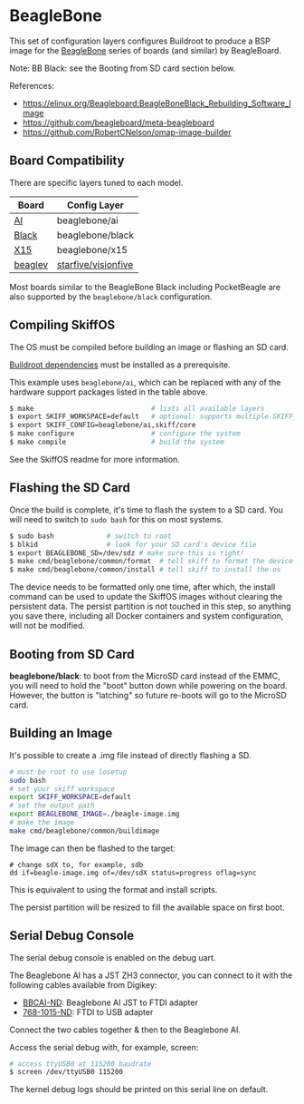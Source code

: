 # BeagleBone

This set of configuration layers configures Buildroot to produce a BSP image for
the [BeagleBone] series of boards (and similar) by BeagleBoard.

Note: BB Black: see the Booting from SD card section below.

References:

 - https://elinux.org/Beagleboard:BeagleBoneBlack_Rebuilding_Software_Image
 - https://github.com/beagleboard/meta-beagleboard
 - https://github.com/RobertCNelson/omap-image-builder

[BeagleBone]: https://beagleboard.org

## Board Compatibility

There are specific layers tuned to each model.

| **Board** | **Config Layer**      |
|-----------|-----------------------|
| [AI]      | beaglebone/ai         |
| [Black]   | beaglebone/black      |
| [X15]     | beaglebone/x15        |
| [beaglev] | [starfive/visionfive] |

Most boards similar to the BeagleBone Black including PocketBeagle are also
supported by the `beaglebone/black` configuration.

[AI]: http://beagleboard.org/ai
[Black]: http://beagleboard.org/black
[X15]: https://beagleboard.org/x15
[beaglev]: ../starfive
[starfive/visionfive]: ../starfive/visionfive

## Compiling SkiffOS

The OS must be compiled before building an image or flashing an SD card.

[Buildroot dependencies] must be installed as a prerequisite.

[Buildroot dependencies]: https://buildroot.org/downloads/manual/manual.html#requirement-mandatory

This example uses `beaglebone/ai`, which can be replaced with any of the
hardware support packages listed in the table above.

```sh
$ make                             # lists all available layers
$ export SKIFF_WORKSPACE=default   # optional: supports multiple SKIFF_CONFIG at once
$ export SKIFF_CONFIG=beaglebone/ai,skiff/core
$ make configure                   # configure the system
$ make compile                     # build the system
```

See the SkiffOS readme for more information.

## Flashing the SD Card

Once the build is complete, it's time to flash the system to a SD card. You will
need to switch to `sudo bash` for this on most systems.

```sh
$ sudo bash             # switch to root
$ blkid                 # look for your SD card's device file
$ export BEAGLEBONE_SD=/dev/sdz # make sure this is right!
$ make cmd/beaglebone/common/format  # tell skiff to format the device
$ make cmd/beaglebone/common/install # tell skiff to install the os
```

The device needs to be formatted only one time, after which, the install command
can be used to update the SkiffOS images without clearing the persistent data.
The persist partition is not touched in this step, so anything you save there,
including all Docker containers and system configuration, will not be modified.

## Booting from SD Card

**beaglebone/black**: to boot from the MicroSD card instead of the EMMC, you
will need to hold the "boot" button down while powering on the board. However,
the button is "latching" so future re-boots will go to the MicroSD card.

## Building an Image

It's possible to create a .img file instead of directly flashing a SD.

```sh
# must be root to use losetup
sudo bash
# set your skiff workspace
export SKIFF_WORKSPACE=default
# set the output path
export BEAGLEBONE_IMAGE=./beagle-image.img
# make the image
make cmd/beaglebone/common/buildimage
```

The image can then be flashed to the target:

```
# change sdX to, for example, sdb
dd if=beagle-image.img of=/dev/sdX status=progress oflag=sync
```

This is equivalent to using the format and install scripts.

The persist partition will be resized to fill the available space on first boot.

## Serial Debug Console

The serial debug console is enabled on the debug uart.

The Beaglebone AI has a JST ZH3 connector, you can connect to it with the
following cables available from Digikey:

 - [BBCAI-ND]: Beaglebone AI JST to FTDI adapter
 - [768-1015-ND]: FTDI to USB adapter
 
Connect the two cables together & then to the Beaglebone AI.

Access the serial debug with, for example, screen:

```sh
# access ttyUSB0 at 115200 baudrate
$ screen /dev/ttyUSB0 115200
```

The kernel debug logs should be printed on this serial line on default.
 
[BBCAI-ND]: https://www.digikey.com/en/products/detail/digi-key-electronics/BBCAI/10187731
[768-1015-ND]: https://www.digikey.com/en/products/detail/ftdi-future-technology-devices-international-ltd/TTL-232R-3V3/1836393
